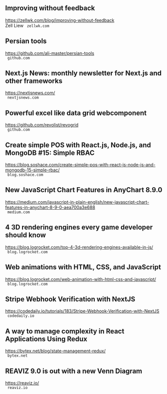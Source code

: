 ## Improving without feedback  
https://zellwk.com/blog/improving-without-feedback  
Zell Liew ` zellwk.com`
  

## Persian tools  
https://github.com/ali-master/persian-tools  
 ` github.com`
  

## Next.js News: monthly newsletter for Next.js and other frameworks  
https://nextjsnews.com/  
 ` nextjsnews.com`
  

## Powerful excel like data grid webcomponent  
https://github.com/revolist/revogrid  
 ` github.com`
  

## Create simple POS with React.js, Node.js, and MongoDB #15: Simple RBAC  
https://blog.soshace.com/create-simple-pos-with-react-js-node-js-and-mongodb-15-simple-rbac/  
 ` blog.soshace.com`
  

## New JavaScript Chart Features in AnyChart 8.9.0  
https://medium.com/javascript-in-plain-english/new-javascript-chart-features-in-anychart-8-9-0-aea700a3e688  
 ` medium.com`
  

## 4 3D rendering engines every game developer should know  
https://blog.logrocket.com/top-4-3d-rendering-engines-available-in-js/  
 ` blog.logrocket.com`
  

## Web animations with HTML, CSS, and JavaScript  
https://blog.logrocket.com/web-animation-with-html-css-and-javascript/  
 ` blog.logrocket.com`
  

## Stripe Webhook Verification with NextJS  
https://codedaily.io/tutorials/183/Stripe-Webhook-Verification-with-NextJS  
 ` codedaily.io`
  

## A way to manage complexity in React Applications Using Redux  
https://bytex.net/blog/state-management-redux/  
 ` bytex.net`
  

## REAVIZ 9.0 is out with a new Venn Diagram  
https://reaviz.io/  
 ` reaviz.io`
  

